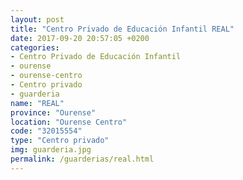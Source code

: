```yaml
---
layout: post
title: "Centro Privado de Educación Infantil REAL"
date: 2017-09-20 20:57:05 +0200
categories:
- Centro Privado de Educación Infantil
- ourense
- ourense-centro
- Centro privado
- guarderia
name: "REAL"
province: "Ourense"
location: "Ourense Centro"
code: "32015554"
type: "Centro privado"
img: guarderia.jpg
permalink: /guarderias/real.html
---
```

